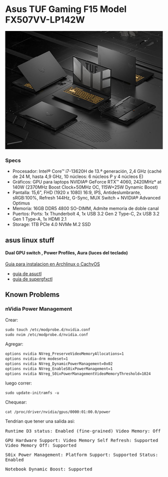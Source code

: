 # Asus TUF Gaming F15 Model FX507VV-LP142W

![F15](/images/asus_tuf_f15.jpg)

### Specs

- Procesador: 
Intel® Core™ i7-13620H de 13.ª generación, 2,4 GHz (caché de 24 M, hasta 4,9 GHz, 10 núcleos: 6 núcleos P y 4 núcleos E)
- Gráficos: 
GPU para laptops NVIDIA® GeForce RTX™ 4060, 2420MHz* at 140W (2370MHz Boost Clock+50MHz OC, 115W+25W Dynamic Boost)
- Pantalla: 
15,6", FHD (1920 x 1080) 16:9, IPS, Antideslumbrante, sRGB:100%, Refresh 144Hz, G-Sync, MUX Switch + NVIDIA® Advanced Optimus
- Memoria: 
16GB DDR5 4800 SO-DIMM, Admite memoria de doble canal
- Puertos:
Ports:
1x Thunderbolt 4, 1x USB 3.2 Gen 2 Type-C, 2x USB 3.2 Gen 1 Type-A, 1x HDMI 2.1
- Storage:
1TB PCIe 4.0 NVMe M.2 SSD

##  asus linux stuff
 
#### Dual GPU switch , Power Profiles, Aura (luces del teclado)

[Guia para instalacion en Archlinux o CachyOS](https://asus-linux.org/guides/arch-guide/)
- [guia de asuctl](https://asus-linux.org/manual/asusctl-manual/)
- [guia de supergfxctl](https://asus-linux.org/manual/supergfxctl-manual/)

## Known Problems

### nVidia Power Management

Crear: 

``` 
sudo touch /etc/modprobe.d/nvidia.conf
sudo nvim /etc/modprobe.d/nvidia.conf 
```

Agregar:

``` 
options nvidia NVreg_PreserveVideoMemoryAllocations=1
options nvidia-drm modeset=1
options nvidia NVreg_DynamicPowerManagement=0x02
options nvidia NVreg_EnableS0ixPowerManagement=1
options nvidia NVreg_S0ixPowerManagementVideoMemoryThreshold=1024
```

luego correr: 

```
sudo update-initramfs -u
```

Chequear:

``` 
cat /proc/driver/nvidia/gpus/0000:01:00.0/power
```


Tendrian que tener una salida asi:

<samp>
Runtime D3 status:          Enabled (fine-grained)
Video Memory:               Off

GPU Hardware Support:
 Video Memory Self Refresh: Supported
 Video Memory Off:          Supported

S0ix Power Management:
 Platform Support:          Supported
 Status:                    Enabled

Notebook Dynamic Boost:     Supported
</samp>






